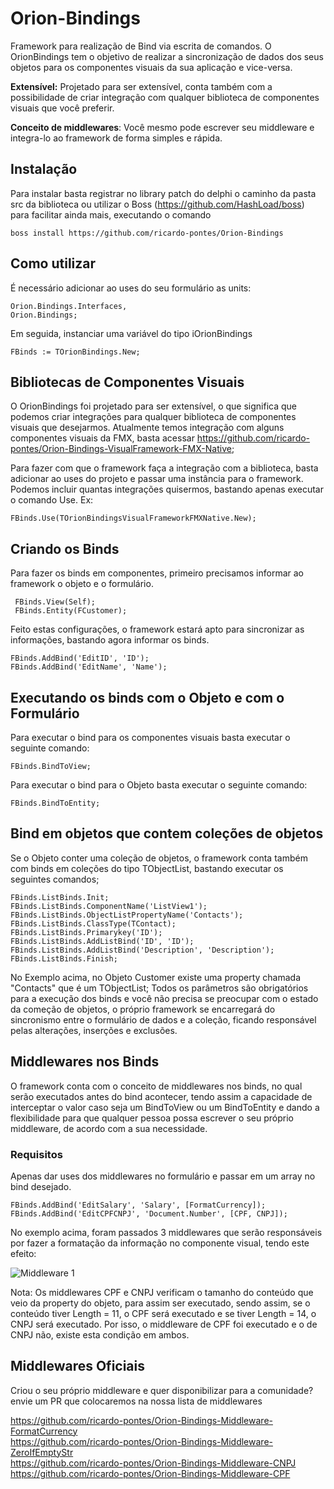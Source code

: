 # Orion-Bindings

Framework para realização de Bind via escrita de comandos.
O OrionBindings tem o objetivo de realizar a sincronização de dados dos seus objetos para os componentes visuais da sua aplicação e vice-versa.<br>

<b>Extensível:</b> Projetado para ser extensível, conta também com a possibilidade de criar integração com qualquer biblioteca de componentes visuais que você preferir.<br>

<b>Conceito de middlewares</b>: Você mesmo pode escrever seu middleware e integra-lo ao framework de forma simples e rápida.

## Instalação

Para instalar basta registrar no library patch do delphi o caminho da pasta src da biblioteca ou utilizar o Boss (https://github.com/HashLoad/boss) para facilitar ainda mais, executando o comando

```
boss install https://github.com/ricardo-pontes/Orion-Bindings
```

## Como utilizar

É necessário adicionar ao uses do seu formulário as units:

```
Orion.Bindings.Interfaces,
Orion.Bindings;
```
Em seguida, instanciar uma variável do tipo iOrionBindings

```
FBinds := TOrionBindings.New;
```
## Bibliotecas de Componentes Visuais

O OrionBindings foi projetado para ser extensível, o que significa que podemos criar integrações para qualquer biblioteca de componentes visuais que desejarmos.
Atualmente temos integração com alguns componentes visuais da FMX, basta acessar https://github.com/ricardo-pontes/Orion-Bindings-VisualFramework-FMX-Native;

Para fazer com que o framework faça a integração com a biblioteca, basta adicionar ao uses do projeto e passar uma instância para o framework. 
Podemos incluir quantas integrações quisermos, bastando apenas executar o comando Use. Ex:

```
FBinds.Use(TOrionBindingsVisualFrameworkFMXNative.New);
```
## Criando os Binds

Para fazer os binds em componentes, primeiro precisamos informar ao framework o objeto e o formulário.

```
 FBinds.View(Self);
 FBinds.Entity(FCustomer);
```

Feito estas configurações, o framework estará apto para sincronizar as informações, bastando agora informar os binds.

```
FBinds.AddBind('EditID', 'ID');
FBinds.AddBind('EditName', 'Name');
```

## Executando os binds com o Objeto e com o Formulário

Para executar o bind para os componentes visuais basta executar o seguinte comando:
```
FBinds.BindToView;
```
Para executar o bind para o Objeto basta executar o seguinte comando:
```
FBinds.BindToEntity;
```

## Bind em objetos que contem coleções de objetos

Se o Objeto conter uma coleção de objetos, o framework conta também com binds em coleções do tipo TObjectList, bastando executar os seguintes comandos;
```
FBinds.ListBinds.Init;
FBinds.ListBinds.ComponentName('ListView1');
FBinds.ListBinds.ObjectListPropertyName('Contacts');
FBinds.ListBinds.ClassType(TContact);
FBinds.ListBinds.Primarykey('ID');
FBinds.ListBinds.AddListBind('ID', 'ID');
FBinds.ListBinds.AddListBind('Description', 'Description');
FBinds.ListBinds.Finish;
```
No Exemplo acima, no Objeto Customer existe uma property chamada "Contacts" que é um TObjectList<TContact>;
Todos os parâmetros são obrigatórios para a execução dos binds e você não precisa se preocupar com o estado da começão de objetos, o próprio framework se encarregará do sincronismo entre o formulário de dados e a coleção, ficando responsável pelas alterações, inserções e exclusões.

## Middlewares nos Binds

O framework conta com o conceito de middlewares nos binds, no qual serão executados antes do bind acontecer, tendo assim a capacidade de interceptar o valor caso seja um BindToView ou um BindToEntity e dando a flexibilidade para que qualquer pessoa possa escrever o seu próprio middleware, de acordo com a sua necessidade.

### Requisitos
Apenas dar uses dos middlewares no formulário e passar em um array no bind desejado.

```
FBinds.AddBind('EditSalary', 'Salary', [FormatCurrency]);
FBinds.AddBind('EditCPFCNPJ', 'Document.Number', [CPF, CNPJ]);
```
No exemplo acima, foram passados 3 middlewares que serão responsáveis por fazer a formatação da informação no componente visual, tendo este efeito:

![Middleware 1](https://github.com/ricardo-pontes/Orion-Bindings/blob/main/assets/Sem%20t%C3%ADtulo.png)

Nota: Os middlewares CPF e CNPJ verificam o tamanho do conteúdo que veio da property do objeto, para assim ser executado, sendo assim, se o conteúdo tiver Length = 11, o CPF será executado e se tiver Length = 14, o CNPJ será executado. Por isso, o middleware de CPF foi executado e o de CNPJ não, existe esta condição em ambos.

## Middlewares Oficiais

Criou o seu próprio middleware e quer disponibilizar para a comunidade? envie um PR que colocaremos na nossa lista de middlewares

https://github.com/ricardo-pontes/Orion-Bindings-Middleware-FormatCurrency<br>
https://github.com/ricardo-pontes/Orion-Bindings-Middleware-ZeroIfEmptyStr<br>
https://github.com/ricardo-pontes/Orion-Bindings-Middleware-CNPJ<br>
https://github.com/ricardo-pontes/Orion-Bindings-Middleware-CPF<br>

